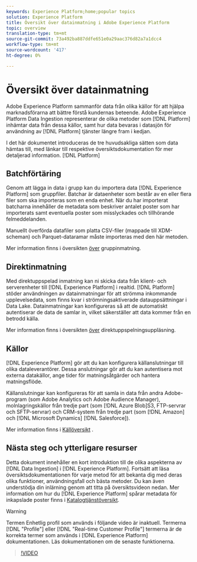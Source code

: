 ```yaml
---
keywords: Experience Platform;home;popular topics
solution: Experience Platform
title: Översikt över datainmatning i Adobe Experience Platform
topic: overview
translation-type: tm+mt
source-git-commit: 73a492ba887ddfe651e0a29aac376d82a7a1dcc4
workflow-type: tm+mt
source-wordcount: '417'
ht-degree: 0%

---
```



# Översikt över datainmatning

Adobe Experience Platform sammanför data från olika källor för att hjälpa marknadsförarna att bättre förstå kundernas beteende. Adobe Experience Platform Data Ingestion representerar de olika metoder som [!DNL Platform] inhämtar data från dessa källor, samt hur data bevaras i datasjön för användning av [!DNL Platform] tjänster längre fram i kedjan.

I det här dokumentet introduceras de tre huvudsakliga sätten som data hämtas till, med länkar till respektive översiktsdokumentation för mer detaljerad information. [!DNL Platform]

## Batchförtäring

Genom att lägga in data i grupp kan du importera data [!DNL Experience Platform] som gruppfiler. Batchar är dataenheter som består av en eller flera filer som ska importeras som en enda enhet. När du har importerat batcharna innehåller de metadata som beskriver antalet poster som har importerats samt eventuella poster som misslyckades och tillhörande felmeddelanden.

Manuellt överförda datafiler som platta CSV-filer (mappade till XDM-scheman) och Parquet-dataramar måste importeras med den här metoden.

Mer information finns i översikten [över](./batch-ingestion/overview.md) gruppinmatning.

## Direktinmatning

Med direktuppspelad inmatning kan ni skicka data från klient- och serverenheter till [!DNL Experience Platform] i realtid. [!DNL Platform] stöder användningen av datainmatningar för att strömma inkommande upplevelsedata, som finns kvar i strömningsaktiverade datauppsättningar i Data Lake. Datainmatningar kan konfigureras så att de automatiskt autentiserar de data de samlar in, vilket säkerställer att data kommer från en betrodd källa.

Mer information finns i översikten [över](./streaming-ingestion/overview.md) direktuppspelningsuppläsning.

## Källor

[!DNL Experience Platform] gör att du kan konfigurera källanslutningar till olika dataleverantörer. Dessa anslutningar gör att du kan autentisera mot externa datakällor, ange tider för matningsåtgärder och hantera matningsflöde.

Källanslutningar kan konfigureras för att samla in data från andra Adobe-program (som Adobe Analytics och Adobe Audience Manager), molnlagringskällor från tredje part (som [!DNL Azure Blob]S3, FTP-servrar och SFTP-servrar) och CRM-system från tredje part (som [!DNL Amazon] och [!DNL Microsoft Dynamics] [!DNL Salesforce]).

Mer information finns i [Källöversikt](../sources/home.md) .

## Nästa steg och ytterligare resurser

Detta dokument innehåller en kort introduktion till de olika aspekterna av [!DNL Data Ingestion] i [!DNL Experience Platform]. Fortsätt att läsa översiktsdokumentationen för varje metod för att bekanta dig med deras olika funktioner, användningsfall och bästa metoder. Du kan även understödja din inlärning genom att titta på översiktsvideon nedan. Mer information om hur du [!DNL Experience Platform] spårar metadata för inkapslade poster finns i [Katalogtjänstöversikt](../catalog/home.md).

>[!WARNING]
>
> Termen Enhetlig profil som används i följande video är inaktuell. Termerna [!DNL "Profile"] eller [!DNL "Real-time Customer Profile"] termerna är de korrekta termer som används i [!DNL Experience Platform] dokumentationen. Läs dokumentationen om de senaste funktionerna.

>[!VIDEO](https://video.tv.adobe.com/v/27106?quality=12&learn=on)